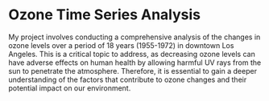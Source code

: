 # Ozone Time Series Analysis
My project involves conducting a comprehensive analysis of the changes in ozone levels over a period of 18 years (1955-1972) in downtown Los Angeles. This is a critical topic to address, as decreasing ozone levels can have adverse effects on human health by allowing harmful UV rays from the sun to penetrate the atmosphere. Therefore, it is essential to gain a deeper understanding of the factors that contribute to ozone changes and their potential impact on our environment.
